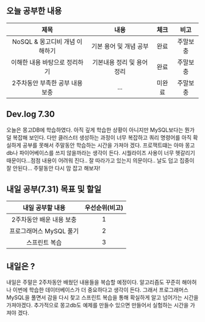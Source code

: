 ## 오늘 공부한 내용

  |제목|내용|체크|비고|
|:------:|:------:|:------:|:------:|
|NoSQL & 몽고디비 개념 이해하기|기본 용어 및 개념 공부|완료|주말보충|
|이해한 내용 바탕으로 정리하기|기본내용 정리 및 용어 정리|완료|주말보충|
|2주차동안 부족한 공부 내용 보충|...|미완료|주말보충|


## Dev.log 7.30

오늘은 몽고DB에 학습하였다. 아직 깊게 학습한 상황이 아니지만 MySQL보다는 뭔가 덜 복잡해 보인다. 다만 클러스터 생성하는 과정이 너무 복잡하고 쿼리 명령어를 아직 확실하게 공부를 못해서 주말동안 학습하는 시간을 가져야 겠다. 프로잭트떄는 아마 몽고db나 파이어베이스를 쓰지 않을까라는 생각이 든다. 시퀄라이즈 사용이 너무 헷갈리기 때문이다...점점 내용이 어려워 진다.. 잘 따라가고 있는지 의문이다.. 날도 덥고 집중이 잘 안된다... 주말동안 다시 맘 잡고 해보자!


## 내일 공부(7.31) 목표 및 할일

내일 공부할 내용        |  우선순위(비고)
:------------------:|:------------------:
2주차동안 배운 내용 보충 | 1
프로그래머스 MySQL 풀기 | 2
스프린트 복습 | 3



## 내일은 ?

내일은 주말은 2주차동안 배웠던 내용들을 복습할 예정이다. 알고리즘도 꾸준히 해야허나 이번에 학습한 데이터베이스가 더 중요하다고 생각이 든다. 그래서 프로그래머스 MySQL을 풀면서 감을 다시 찾고 스프린트 복습을 통해 확실하게 알고 넘어가는 시간을 가져야겠다. 추가적으로 몽고db도 예제를 만들수 있으면 만들어서 실험하는 시간을 가져야 겠다.
